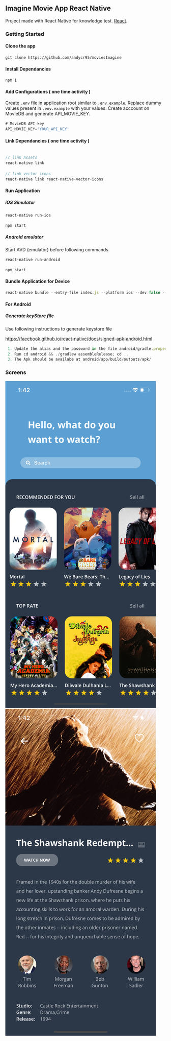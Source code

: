 
## Imagine Movie App React Native
Project made with React Native for knowledge test. [React](https://reactnative.dev/).

### Getting Started

#### Clone the app

```
git clone https://github.com/andycr95/moviesImagine
```

#### Install Dependancies

```
npm i
```

#### Add Configurations ( one time activity )

Create ```.env``` file in application root similar to ```.env.example```. Replace dummy values present in ```.env.example``` with your values.
Create acccount on MovieDB and generate API_MOVIE_KEY.

```javascript
# MovieDB API key
API_MOVIE_KEY='YOUR_API_KEY'

```

#### Link Dependancies ( one time activity )

``` JavaScript

// link Assets
react-native link

// link vector icons
react-native link react-native-vector-icons

```
#### Run Application

##### iOS Simulator
```
react-native run-ios

npm start
```

##### Android emulator

Start AVD (emulator) before following commands

```
react-native run-android

npm start
```

#### Bundle Application for Device

``` JavaScript
react-native bundle --entry-file index.js --platform ios --dev false --bundle-output ios/main.jsbundle --assets-dest ios
```

#### For Android

##### Generate keyStore file
Use following instructions to generate keystore file

https://facebook.github.io/react-native/docs/signed-apk-android.html

``` Javascript
 1. Update the alias and the password in the file android/gradle.properties
 2. Run cd android && ./gradlew assembleRelease; cd ..
 3. The Apk should be availabe at android/app/build/outputs/apk/
```

### Screens
<div id="screens" style="text-align:center width:500px"">
	<img src="screenshots/home.png" />
	<img src="screenshots/details.png" />
</div>
